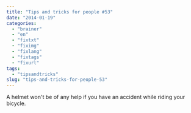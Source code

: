 ```yaml
---
title: "Tips and tricks for people #53"
date: "2014-01-19"
categories: 
  - "brainer"
  - "en"
  - "fixtxt"
  - "fiximg"
  - "fixlang"
  - "fixtags"
  - "fixurl"
tags: 
  - "tipsandtricks"
slug: "tips-and-tricks-for-people-53"
---
```


A helmet won't be of any help if you have an accident while riding your bicycle.
